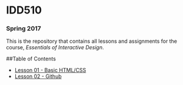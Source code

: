 # IDD510
### Spring 2017

This is the repository that contains all lessons and assignments for the course, _Essentials of Interactive Design_. 

##Table of Contents

* [Lesson 01 - Basic HTML/CSS](/Lessons/Lesson01)
* [Lesson 02 - Github](/Lessons/Lesson02.md)

